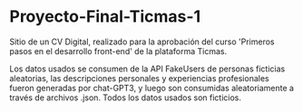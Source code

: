# Proyecto-Final-Ticmas-1
Sitio de un CV Digital, realizado para la aprobación del curso 'Primeros pasos en el desarrollo front-end' de la plataforma Ticmas.

Los datos usados se consumen de la API FakeUsers de personas ficticias aleatorias, las descripciones personales y experiencias profesionales fueron generadas por chat-GPT3, y luego son consumidas aleatoriamente a través de archivos .json.
Todos los datos usados son ficticios.
